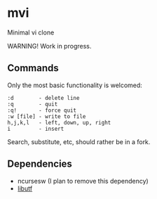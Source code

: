 # mvi
Minimal vi clone

WARNING! Work in progress.

## Commands
Only the most basic functionality is welcomed:

	:d        - delete line
	:q        - quit
	:q!       - force quit
	:w [file] - write to file
	h,j,k,l   - left, down, up, right
	i         - insert

Search, substitute, etc, should rather be in a fork.

## Dependencies
* ncursesw (I plan to remove this dependency)
* [libutf](http://git.suckless.org/libutf/)
